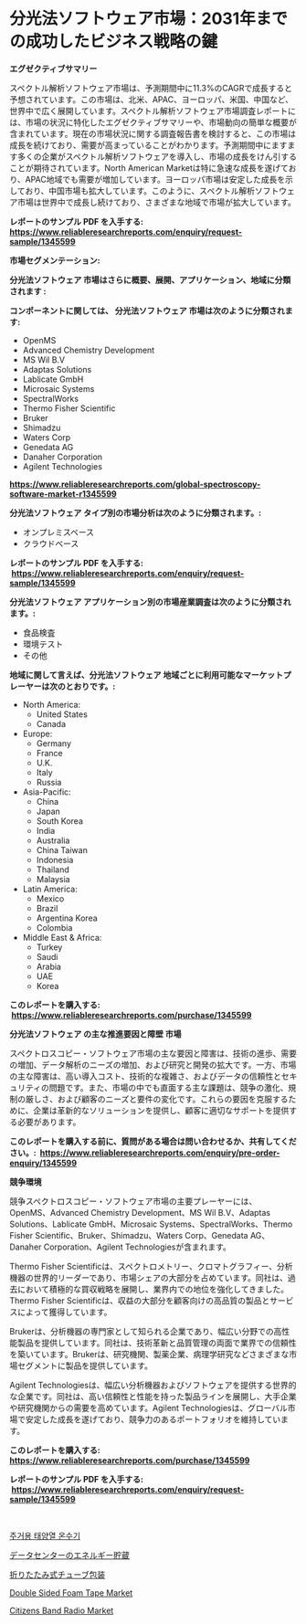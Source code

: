 <p><h1>分光法ソフトウェア市場：2031年までの成功したビジネス戦略の鍵</h1></p><p><strong>エグゼクティブサマリー</strong></p>
<p><p>スペクトル解析ソフトウェア市場は、予測期間中に11.3%のCAGRで成長すると予想されています。この市場は、北米、APAC、ヨーロッパ、米国、中国など、世界中で広く展開しています。スペクトル解析ソフトウェア市場調査レポートには、市場の状況に特化したエグゼクティブサマリーや、市場動向の簡単な概要が含まれています。現在の市場状況に関する調査報告書を検討すると、この市場は成長を続けており、需要が高まっていることがわかります。予測期間中にますます多くの企業がスペクトル解析ソフトウェアを導入し、市場の成長をけん引することが期待されています。North American Marketは特に急速な成長を遂げており、APAC地域でも需要が増加しています。ヨーロッパ市場は安定した成長を示しており、中国市場も拡大しています。このように、スペクトル解析ソフトウェア市場は世界中で成長し続けており、さまざまな地域で市場が拡大しています。</p></p>
<p><strong>レポートのサンプル PDF を入手する: <a href="https://www.reliableresearchreports.com/enquiry/request-sample/1345599">https://www.reliableresearchreports.com/enquiry/request-sample/1345599</a></strong></p>
<p><strong>市場セグメンテーション:</strong></p>
<p><strong> 分光法ソフトウェア 市場はさらに概要、展開、アプリケーション、地域に分類されます :</strong></p>
<p><strong>コンポーネントに関しては、 分光法ソフトウェア 市場は次のように分類されます: &nbsp;</strong></p>
<p><ul><li>OpenMS</li><li>Advanced Chemistry Development</li><li>MS Wil B.V</li><li>Adaptas Solutions</li><li>Lablicate GmbH</li><li>Microsaic Systems</li><li>SpectralWorks</li><li>Thermo Fisher Scientific</li><li>Bruker</li><li>Shimadzu</li><li>Waters Corp</li><li>Genedata AG</li><li>Danaher Corporation</li><li>Agilent Technologies</li></ul></p>
<p><strong><a href="https://www.reliableresearchreports.com/global-spectroscopy-software-market-r1345599">https://www.reliableresearchreports.com/global-spectroscopy-software-market-r1345599</a></strong></p>
<p><strong> 分光法ソフトウェア タイプ別の市場分析は次のように分類されます。:</strong></p>
<p><ul><li>オンプレミスベース</li><li>クラウドベース</li></ul></p>
<p><strong>レポートのサンプル PDF を入手する: &nbsp;<a href="https://www.reliableresearchreports.com/enquiry/request-sample/1345599">https://www.reliableresearchreports.com/enquiry/request-sample/1345599</a></strong></p>
<p><strong> 分光法ソフトウェア アプリケーション別の市場産業調査は次のように分類されます。:</strong></p>
<p><ul><li>食品検査</li><li>環境テスト</li><li>その他</li></ul></p>
<p><strong>地域に関して言えば、分光法ソフトウェア 地域ごとに利用可能なマーケットプレーヤーは次のとおりです。:</strong></p>
<p><ul>
    <li>
        North America:
        <ul>
            <li>United States</li>
            <li>Canada</li>
        </ul>
    </li>
    <li>
        Europe:
        <ul>
            <li>Germany</li>
            <li>France</li>
            <li>U.K.</li>
            <li>Italy</li>
            <li>Russia</li>
        </ul>
    </li>
    <li>
        Asia-Pacific:
        <ul>
            <li>China</li>
            <li>Japan</li>
            <li>South Korea</li>
            <li>India</li>
            <li>Australia</li>
            <li>China Taiwan</li>
            <li>Indonesia</li>
            <li>Thailand</li>
            <li>Malaysia</li>
        </ul>
    </li>
    <li>
        Latin America:
        <ul>
            <li>Mexico</li>
            <li>Brazil</li>
            <li>Argentina Korea</li>
            <li>Colombia</li>
        </ul>
    </li>
    <li>
        Middle East & Africa:
        <ul>
            <li>Turkey</li>
            <li>Saudi</li>
            <li>Arabia</li>
            <li>UAE</li>
            <li>Korea</li>
        </ul>
    </li>
    </ul></p>
<p><strong>このレポートを購入する: &nbsp;<a href="https://www.reliableresearchreports.com/purchase/1345599">https://www.reliableresearchreports.com/purchase/1345599</a></strong></p>
<p><strong>分光法ソフトウェア の主な推進要因と障壁 市場</strong></p>
<p><p>スペクトロスコピー・ソフトウェア市場の主な要因と障害は、技術の進歩、需要の増加、データ解析のニーズの増加、および研究と開発の拡大です。一方、市場の主な障害は、高い導入コスト、技術的な複雑さ、およびデータの信頼性とセキュリティの問題です。また、市場の中でも直面する主な課題は、競争の激化、規制の厳しさ、および顧客のニーズと要件の変化です。これらの要因を克服するために、企業は革新的なソリューションを提供し、顧客に適切なサポートを提供する必要があります。</p></p>
<p><strong>このレポートを購入する前に、質問がある場合は問い合わせるか、共有してください。:&nbsp; <a href="https://www.reliableresearchreports.com/enquiry/pre-order-enquiry/1345599">https://www.reliableresearchreports.com/enquiry/pre-order-enquiry/1345599</a></strong></p>
<p><strong>競争環境</strong></p>
<p><p>競争スペクトロスコピー・ソフトウェア市場の主要プレーヤーには、OpenMS、Advanced Chemistry Development、MS Wil B.V、Adaptas Solutions、Lablicate GmbH、Microsaic Systems、SpectralWorks、Thermo Fisher Scientific、Bruker、Shimadzu、Waters Corp、Genedata AG、Danaher Corporation、Agilent Technologiesが含まれます。</p><p>Thermo Fisher Scientificは、スペクトロメトリー、クロマトグラフィー、分析機器の世界的リーダーであり、市場シェアの大部分を占めています。同社は、過去において積極的な買収戦略を展開し、業界内での地位を強化してきました。Thermo Fisher Scientificは、収益の大部分を顧客向けの高品質の製品とサービスによって獲得しています。</p><p>Brukerは、分析機器の専門家として知られる企業であり、幅広い分野での高性能製品を提供しています。同社は、技術革新と品質管理の両面で業界での信頼性を築いています。Brukerは、研究機関、製薬企業、病理学研究などさまざまな市場セグメントに製品を提供しています。</p><p>Agilent Technologiesは、幅広い分析機器およびソフトウェアを提供する世界的な企業です。同社は、高い信頼性と性能を持った製品ラインを展開し、大手企業や研究機関からの需要を高めています。Agilent Technologiesは、グローバル市場で安定した成長を遂げており、競争力のあるポートフォリオを維持しています。</p></p>
<p><strong>このレポートを購入する: &nbsp; <a href="https://www.reliableresearchreports.com/purchase/1345599">https://www.reliableresearchreports.com/purchase/1345599</a></strong></p>
<p><strong>レポートのサンプル PDF を入手する: &nbsp;<a href="https://www.reliableresearchreports.com/enquiry/request-sample/1345599">https://www.reliableresearchreports.com/enquiry/request-sample/1345599</a></strong><strong></strong></p>
<p>&nbsp;</p>
<p><p><a href="https://github.com/vsoq0zknh59/Market-Research-Report-List-1/blob/main/967229218670.md">주거용 태양열 온수기</a></p><p><a href="https://github.com/bevdtkn4419963/Market-Research-Report-List-1/blob/main/115913220352.md">データセンターのエネルギー貯蔵</a></p><p><a href="https://github.com/lababdou/Market-Research-Report-List-3/blob/main/129738720351.md">折りたたみ式チューブ包装</a></p><p><a href="https://issuu.com/reportprime-2/docs/double-sided-foam-tape-market-size-2030.pptx">Double Sided Foam Tape Market</a></p><p><a href="https://github.com/globismark/Market-Research-Report-List-2/blob/main/citizens-band-radio-market.md">Citizens Band Radio Market</a></p></p>